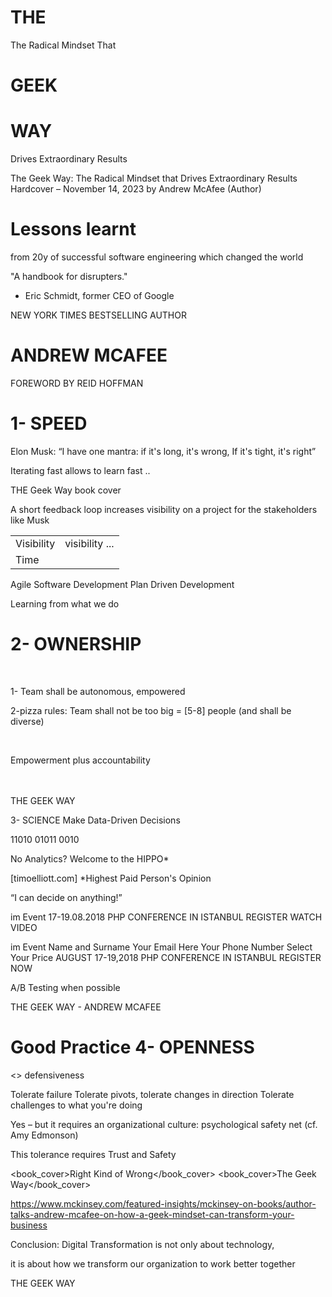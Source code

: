 # THE

The Radical Mindset That

# GEEK

# WAY

Drives Extraordinary Results

The Geek Way: The Radical Mindset that Drives
Extraordinary Results Hardcover – November 14, 2023
by Andrew McAfee (Author)

# Lessons learnt

from 20y of successful software engineering which changed the
world

"A handbook
for disrupters."
- Eric Schmidt,
former CEO of
Google

NEW YORK TIMES BESTSELLING AUTHOR

# ANDREW MCAFEE

FOREWORD BY REID HOFFMAN


# 1- SPEED

Elon Musk:
“I have one mantra:
if it's long, it's wrong,
If it's tight, it's right”

Iterating fast
allows to
learn fast ..

<image>THE Geek Way book cover</image>

A short feedback loop increases
visibility on a project for the
stakeholders like Musk

|            |                |
| :--------- | :------------- |
| Visibility | visibility ... |
| Time       |                |

Agile Software Development
Plan Driven Development

Learning from what we do


# 2- OWNERSHIP

<br>

1- Team shall be autonomous, empowered

2-pizza rules: Team shall not be too big = [5-8] people (and shall be diverse)

<br>

Empowerment plus accountability

<br>

<br>
<logo>THE GEEK WAY</logo>


3- SCIENCE
Make Data-Driven Decisions

11010
01011
0010

No Analytics? Welcome to the HIPPO*

[timoelliott.com]
*Highest Paid Person's Opinion

“I can decide on
anything!”

<logo>im Event</logo>
17-19.08.2018
PHP CONFERENCE IN ISTANBUL
REGISTER WATCH VIDEO

<logo>im Event</logo>
Name and Surname
Your Email Here
Your Phone Number
Select Your Price
AUGUST 17-19,2018
PHP CONFERENCE IN ISTANBUL
REGISTER NOW

A/B Testing when possible

<logo>THE GEEK WAY - ANDREW MCAFEE</logo>

# Good Practice 4- OPENNESS

<> defensiveness

Tolerate failure
Tolerate pivots, tolerate changes in direction
Tolerate challenges to what you're doing

Yes – but it requires an organizational culture:
psychological safety net (cf. Amy Edmonson)

This tolerance requires Trust and Safety

<book_cover>Right Kind of Wrong</book_cover>
<book_cover>The Geek Way</book_cover>

https://www.mckinsey.com/featured-insights/mckinsey-on-books/author-talks-andrew-mcafee-on-how-a-geek-mindset-can-transform-your-business


Conclusion:
Digital Transformation is not only about
technology,

it is about how we transform our
organization to work better together

<logo>THE GEEK WAY</logo>
